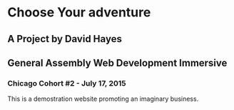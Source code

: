 # Choose Your adventure
## A Project by David Hayes
## General Assembly Web Development Immersive
### Chicago Cohort #2 - July 17, 2015

This is a demostration website promoting an imaginary business.

